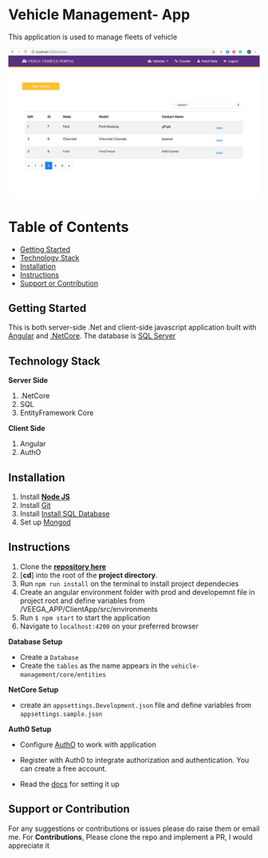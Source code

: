 # Vehicle Management- App

This application is used to manage fleets of vehicle

<img width="1440" alt="Server Side" src="./screenshot.png">


# Table of Contents

- [Getting Started](#getting-started)
- [Technology Stack](#technology-stack)
- [Installation](#installation)
- [Instructions](#instructions)
- [Support or Contribution](#support-or-contribution)

## Getting Started
This is both server-side .Net and client-side javascript application built with [Angular](https://angular.io/) and [.NetCore](https://dotnet.microsoft.com/download). The database is [SQL Server](https://www.microsoft.com/en-us/sql-server/sql-server-downloads)


## Technology Stack

**Server Side**
1. .NetCore
2. SQL
3. EntityFramework Core

**Client Side**
1. Angular
2. AuthO


## Installation

1. Install [**Node JS**](https://nodejs.org/en/)
2. Install [Git](https://git-scm.com/downloads)
3. Install [Install SQL Database](http://www.sqlservertutorial.net/install-sql-server/)
4. Set up [Mongod](https://www.codecademy.com/articles/tdd-setup-mongodb-2)


## Instructions

1. Clone the [**repository here**](https://github.com/syntiara/Vehicle-Management.git)
2. [**cd**] into the root of the **project directory**.
3. Run `npm run install` on the terminal to install project dependecies
4. Create an angular environment folder with prod and developemnt file in project root and define variables from        /VEEGA_APP/ClientApp/src/environments
5. Run `$ npm start` to start the application
6. Navigate to `localhost:4200` on your preferred browser

**Database Setup**

- Create a `Database`
- Create the `tables` as the name appears in the `vehicle-management/core/entities`

**NetCore Setup**

- create an `appsettings.Development.json` file and define variables from `appsettings.sample.json`

**Auth0 Setup**

- Configure [AuthO](https://auth0.com/) to work with application
- Register with Auth0 to integrate authorization and authentication. You can create a free account.

- Read the [docs](https://auth0.com/docs/quickstart/spa/angular2) for setting it up 


## Support or Contribution
For any suggestions or contributions or issues please do raise them or email me.
For **Contributions**, Please clone the repo and implement a PR, I would appreciate it


